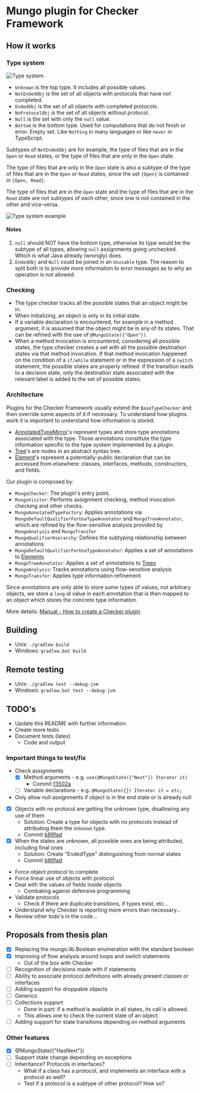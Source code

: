 # Mungo plugin for Checker Framework

## How it works

### Type system

<!-- http://www.plantuml.com/plantuml/uml/SoWkIImgAStDuGhDoyxBByzJiAdHrLNmooznpKj9JV5FoaALW8cYAmyeoY_9JyxFmPGgpSdXGZ8E8kgKNrAIdyk5LH1X6BeCo2mK0OVKl1IWsm40 -->

![Type system](./type_system.svg)

- `Unknown` is the top type. It includes all possible values.
- `NotEndedObj` is the set of all objects with protocols that have not completed.
- `EndedObj` is the set of all objects with completed protocols.
- `NoProtocolObj` is the set of all objects without protocol.
- `Null` is the set with only the `null` value.
- `Bottom` is the bottom type. Used for computations that do not finish or error. Empty set. Like `Nothing` in many languages or like `never` in TypeScript.

Subtypes of `NotEndedObj` are for example, the type of files that are in the `Open` or `Read` states, or the type of files that are only in the `Open` state.

The type of files that are only in the `Open` state is also a subtype of the type of files that are in the `Open` or `Read` states, since the set `{Open}` is contained in `{Open, Read}`.

The type of files that are in the `Open` state and the type of files that are in the `Read` state are not subtypes of each other, since one is not contained in the other and vice-versa.

<!-- http://www.plantuml.com/plantuml/uml/SoWkIImgAStDuGhDoyxBByzJiAdHrLNmAyr15yalSSrBIKtnJyhYGcA3vPJSCdDIg_qBKlDq589I4rDgbRWmXHJGb19K13K9v1I8i5D-IKb-BXUo4IWI26re4WwfUIb0Bm80 -->

![Type system example](./type_system_example.svg)

#### Notes

1. `null` should NOT have the bottom type, otherwise its type would be the subtype of all types, allowing `null` assignments going unchecked. Which is what Java already (wrongly) does.
1. `EndedObj` and `Null` could be joined in an `Unusable` type. The reason to split both is to provide more information to error messages as to why an operation is not allowed.

### Checking

- The type checker tracks all the possible states that an object might be in.
- When initializing, an object is only in its initial state.
- If a variable declaration is encountered, for example in a method argument, it is assumed that the object might be in any of its states. That can be refined with the use of `@MungoState({"Open"})`.
- When a method invocation is encountered, considering all possible states, the type checker creates a set with all the possible destination states via that method invocation. If that method invocation happened on the condition of a `if/while` statement or in the expression of a `switch` statement, the possible states are properly refined: if the transition leads to a decision state, only the destination state associated with the relevant label is added to the set of possible states.

### Architecture

Plugins for the Checker Framework usually extend the `BaseTypeChecker` and then override some aspects of it if necessary. To understand how plugins work it is important to understand how information is stored:

- [AnnotatedTypeMirror](https://checkerframework.org/api/org/checkerframework/framework/type/AnnotatedTypeMirror.html)'s represent types and store type annotations associated with the type. Those annotations constitute the type information specific to the type system implemented by a plugin.
- [Tree](https://docs.oracle.com/en/java/javase/11/docs/api/jdk.compiler/com/sun/source/tree/Tree.html?is-external=true)'s are nodes in an abstract syntax tree.
- [Element](https://docs.oracle.com/en/java/javase/11/docs/api/java.compiler/javax/lang/model/element/Element.html?is-external=true)'s represent a potentially-public declaration that can be accessed from elsewhere: classes, interfaces, methods, constructors, and fields.

Our plugin is composed by:

- `MungoChecker`: The plugin's entry point.
- `MungoVisitor`: Performs assignment checking, method invocation checking and other checks.
- `MungoAnnotatedTypeFactory`: Applies annotations via `MungoDefaultQualifierForUseTypeAnnotator` and `MungoTreeAnnotator`, which are refined by the flow-sensitive analysis provided by `MungoAnalysis` and `MungoTransfer`
- `MungoQualifierHierarchy`: Defines the subtyping relationship between annotations
- `MungoDefaultQualifierForUseTypeAnnotator`: Applies a set of annotations to [Elements](https://docs.oracle.com/en/java/javase/11/docs/api/java.compiler/javax/lang/model/element/Element.html?is-external=true)
- `MungoTreeAnnotator`: Applies a set of annotations to [Trees](https://docs.oracle.com/en/java/javase/11/docs/api/jdk.compiler/com/sun/source/tree/Tree.html?is-external=true)
- `MungoAnalysis`: Tracks annotations using flow-sensitive analysis
- `MungoTransfer`: Applies type information refinement

Since annotations are only able to store some types of values, not arbitrary objects, we store a `long` id value in each annotation that is then mapped to an object which stores the concrete type information.

More details: [Manual - How to create a Checker plugin](https://checkerframework.org/manual/#creating-a-checker)

## Building

- Unix: `./gradlew build`
- Windows: `gradlew.bat build`

## Remote testing

- Unix: `./gradlew test --debug-jvm`
- Windows: `gradlew.bat test --debug-jvm`

## TODO's

- Update this README with further information
- Create more tests
- Document tests (latex)
  - Code and output

### Important things to test/fix

- Check assignments
    - [x] Method arguments - e.g. `use(@MungoState({"Next"}) Iterator it)`
        - Commit [f3502a](https://github.com/jdmota/abcd-mungo/commit/f3502ae38da23cf3507557e67fac94d03d309175)
    - [ ] Variable declarations - e.g. `@MungoState({}) Iterator it = etc;`
- Only allow null assignments if object is in the end state or is already null
- [x] Objects with no protocol are getting the unknown type, disallowing any use of them
    - Solution: Create a type for objects with no protocols instead of attributing them the `Unknown` type.
    - Commit [b86fad](https://github.com/jdmota/abcd-mungo/commit/b86fadd117e6fb2044cad2325bce7d2386d80148)
- [x] When the states are unknown, all possible ones are being attributed, including final ones
  - Solution: Create "EndedType" distinguishing from normal states
  - Commit [b86fad](https://github.com/jdmota/abcd-mungo/commit/b86fadd117e6fb2044cad2325bce7d2386d80148)
- Force object protocol to complete
- Force linear use of objects with protocol
- Deal with the values of fields inside objects
  - Combating against defensive programming
- Validate protocols
  - Check if there are duplicate transitions, if types exist, etc...
- Understand why Checker is reporting more errors than necessary...
- Review other todo's in the code...

## Proposals from thesis plan

- [x] Replacing the mungo.lib.Boolean enumeration with the standard boolean
- [x] Improving of flow analysis around loops and switch statements
  - Out of the box with Checker
- [ ] Recognition of decisions made with if statements
- [ ] Ability to associate protocol definitions with already present classes or interfaces
- [ ] Adding support for droppable objects
- [ ] Generics
- [ ] Collections support
  - Done in part: if a method is available in all states, its call is allowed.
  - This allows one to check the current state of an object.
- [ ] Adding support for state transitions depending on method arguments

### Other features

- [x] @MungoState({"HasNext"})
- [ ] Support state change depending on exceptions
- [ ] Inheritance? Protocols in interfaces?
  - What if a class has a protocol, and implements an interface with a protocol as well?
  - Test if a protocol is a subtype of other protocol? How so?
